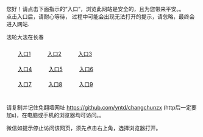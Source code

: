 您好！请点击下面指示的“入口”，浏览此网站是安全的，且为您带来平安。。 <br/>
点击入口后，请耐心等待， 过程中可能会出现无法打开的提示，请忽略，最终会进入网站. </br>

法轮大法在长春<br/>
<div style="padding:10px"><a style="margin:20px" target="_blank" href="https://dr8zb8q8p5936.cloudfront.net/2Qpsp?evrbgvsu" id="ccLink1" rel="nofollow">入口1</a> <a target="_blank" style="margin:20px" href="https://d1l8wbs2fr42fk.cloudfront.net/2Qpsp?mzohtfwg" id="ccLink2" rel="nofollow">入口2</a> <a style="margin:20px" target="_blank" href="https://d20y0e4h1xv4qq.cloudfront.net/2Qpsp?wflopn" id="ccLink3" rel="nofollow">入口3</a></div>

<div style="padding:10px" ><a style="margin:20px" target="_blank" href="https://dr8zb8q8p5936.cloudfront.net/2Qpsp?evrbgvsu" id="ccLink4" rel="nofollow">入口4</a> <a style="margin:20px" href="https://d1l8wbs2fr42fk.cloudfront.net/2Qpsp?mzohtfwg" target="_blank" id="ccLink5" rel="nofollow">入口5</a> <a style="margin:20px" href="https://d20y0e4h1xv4qq.cloudfront.net/2Qpsp?wflopn" target="_blank" id="ccLink6" rel="nofollow">入口6</a></div>

<div style="padding:10px"><a style="margin:20px" target="_blank" href="https://dr8zb8q8p5936.cloudfront.net/2Qpsp?evrbgvsu" id="ccLink7" rel="nofollow">入口7</a> <a style="margin:20px" href="https://d1l8wbs2fr42fk.cloudfront.net/2Qpsp?mzohtfwg" target="_blank" id="ccLink8" rel="nofollow">入口8</a> <a style="margin:20px" target="_blank" href="https://d20y0e4h1xv4qq.cloudfront.net/2Qpsp?wflopn" id="ccLink9" rel="nofollow">入口9</a></div>

<br/>



请复制并记住免翻墙网址 https://github.com/yntd/changchunzx (http后一定要加s)，在电脑或手机的浏览器均可访问。。<br/>

微信如提示停止访问该网页，须先点击右上角，选择浏览器打开。
